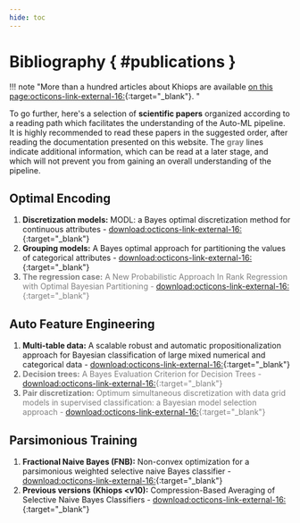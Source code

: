 ```yaml
---
hide: toc
---
```

# Bibliography { #publications }

!!! note "More than a hundred articles about Khiops are available [on this page:octicons-link-external-16:][home_page_marc]{:target="_blank"}. "

To go further, here's a selection of **scientific papers** organized according to a reading path which facilitates the understanding of the Auto-ML pipeline. It is highly recommended to read these papers in the suggested order, after reading the documentation presented on this website. The <span style="color:gray">**gray**</span> lines indicate additional information, which can be read at a later stage, and which will not prevent you from gaining an overall understanding of the pipeline. 

[home_page_marc]: http://www.marc-boulle.fr/author/Marc.Boulle-eng.html

## Optimal Encoding 

1. **Discretization models:** MODL: a Bayes optimal discretization method for continuous attributes - [download:octicons-link-external-16:][paper_discretization]{:target="_blank"}
2. **Grouping models:** A Bayes optimal approach for partitioning the values of categorical attributes - [download:octicons-link-external-16:][paper_grouping]{:target="_blank"}
3. <span style="color:gray">**The regression case:** A New Probabilistic Approach In Rank Regression with Optimal Bayesian Partitioning - [download:octicons-link-external-16:][paper_regression]{:target="_blank"}</span>  

[paper_discretization]: http://www.marc-boulle.fr/publications/BoulleML06.pdf 
[paper_grouping]: http://www.marc-boulle.fr/publications/BoulleJMLR05.pdf
[paper_regression]: http://www.marc-boulle.fr/publications/HueEtAlJMLR07.pdf

## Auto Feature Engineering 

1. **Multi-table data:** A scalable robust and automatic propositionalization approach for Bayesian classification of large mixed numerical and categorical data - [download:octicons-link-external-16:][paper_multitable]{:target="_blank"}
2. <span style="color:gray">**Decision trees:** A Bayes Evaluation Criterion for Decision Trees - [download:octicons-link-external-16:][paper_tree]{:target="_blank"}</span>
3. <span style="color:gray">**Pair discretization:** Optimum simultaneous discretization with data grid models in supervised classification: a Bayesian model selection approach - [download:octicons-link-external-16:][paper_pair]{:target="_blank"}</span> 

[paper_multitable]: http://www.marc-boulle.fr/publications/BoulleEtAlML19.pdf 
[paper_tree]: http://www.marc-boulle.fr/publications/VoisineEtAlAKDM09.pdf
[paper_pair]: http://www.marc-boulle.fr/publications/BoulleADAC09.pdf

## Parsimonious Training

1. **Fractional Naive Bayes (FNB):** Non-convex optimization for a parsimonious weighted selective naive Bayes classifier - [download:octicons-link-external-16:][paper_fnb]{:target="_blank"}
2. **Previous versions (Khiops <v10):** Compression-Based Averaging of Selective Naive Bayes Classifiers - [download:octicons-link-external-16:][paper_snb]{:target="_blank"}

[paper_snb]: http://www.marc-boulle.fr/publications/BoulleJMLR07.pdf
[paper_fnb]: https://arxiv.org/abs/2409.11100
